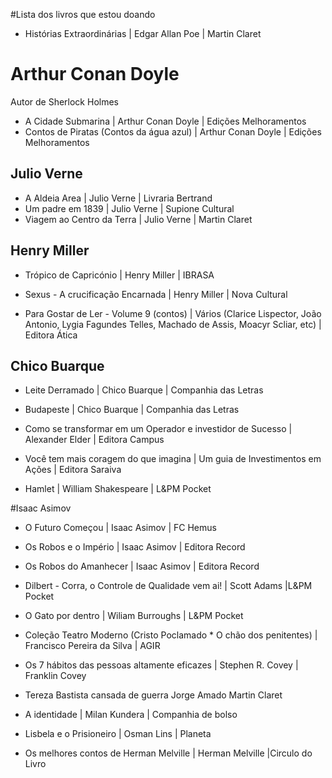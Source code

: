 #Lista dos livros que estou doando

* Histórias Extraordinárias	| Edgar Allan Poe | 	Martin Claret

# Arthur Conan Doyle
Autor de Sherlock Holmes

* A Cidade Submarina	| Arthur Conan Doyle	| Edições Melhoramentos
* Contos de Piratas (Contos da água azul)	| Arthur Conan Doyle | 	Edições Melhoramentos

## Julio Verne

* A Aldeia Area	| Julio Verne	|  Livraria Bertrand
* Um padre em 1839	| Julio Verne |	Supione Cultural
* Viagem ao Centro da Terra	| Julio Verne |	Martin Claret
 
## Henry Miller

* Trópico de Capricónio	| Henry Miller	| IBRASA
* Sexus - A crucificação Encarnada | Henry Miller |	Nova Cultural

* Para Gostar de Ler - Volume 9 (contos)	| Vários (Clarice Lispector, João Antonio, Lygia Fagundes Telles, Machado de Assis, Moacyr Scliar, etc)	| Editora Ática

## Chico Buarque
* Leite Derramado |	Chico Buarque |	Companhia das Letras
* Budapeste |	Chico Buarque |	Companhia das Letras

* Como se transformar em um Operador e investidor de Sucesso |	Alexander Elder |	Editora Campus
* Você tem mais coragem do que imagina | Um guia de Investimentos em Ações	|	Editora Saraiva
* Hamlet | William Shakespeare	| L&PM Pocket

#Isaac Asimov

* O Futuro Começou	| Isaac Asimov |	FC Hemus
* Os Robos e o Império | Isaac Asimov | Editora Record
* Os Robos do Amanhecer | Isaac Asimov | Editora Record

* Dilbert - Corra, o Controle de Qualidade vem ai!	| Scott Adams	|L&PM Pocket
 

* O Gato por dentro	| Wiliam Burroughs	| L&PM Pocket
* Coleção Teatro Moderno (Cristo Poclamado * O chão dos penitentes) | Francisco Pereira da Silva |	AGIR
* Os 7 hábitos das pessoas altamente eficazes	| Stephen R. Covey |	Franklin Covey
* Tereza Bastista cansada de guerra	Jorge Amado	Martin Claret
* A identidade |	Milan Kundera |	Companhia de bolso
* Lisbela e o Prisioneiro	| Osman Lins |	Planeta
* Os melhores contos de Herman Melville	| Herman Melville	 |Circulo do Livro
